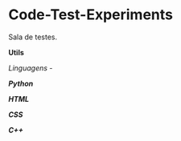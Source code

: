 # Code-Test-Experiments
Sala de testes.

__Utils__

*Linguagens -*

*__Python__*

*__HTML__*

*__CSS__*

*__C++__*
